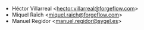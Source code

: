 - Héctor Villarreal \<<hector.villarreal@forgeflow.com>\>
- Miquel Raïch \<<miquel.raich@forgeflow.com>\>
- Manuel Regidor \<<manuel.regidor@sygel.es>\>
